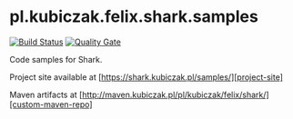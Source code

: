 
pl.kubiczak.felix.shark.samples
===============================

[![Build Status](https://travis-ci.org/wiiitek/pl.kubiczak.felix.shark.samples.svg?branch=master)](https://travis-ci.org/wiiitek/pl.kubiczak.felix.shark.samples)
[![Quality Gate](https://sonarqube.com/api/badges/gate?key=pl.kubiczak.felix.shark:samples)](https://sonarqube.com/dashboard/index/pl.kubiczak.felix.shark:samples)

Code samples for Shark.

Project site available at [https://shark.kubiczak.pl/samples/][project-site]

Maven artifacts at [http://maven.kubiczak.pl/pl/kubiczak/felix/shark/][custom-maven-repo]

[project-site]: https://shark.kubiczak.pl/samples/
[custom-maven-repo]: http://maven.kubiczak.pl/pl/kubiczak/felix/shark/
